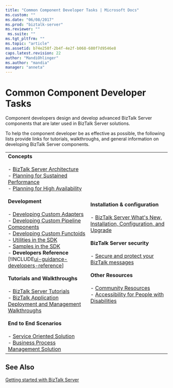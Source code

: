 ```yaml
---
title: "Common Component Developer Tasks | Microsoft Docs"
ms.custom: ""
ms.date: "06/08/2017"
ms.prod: "biztalk-server"
ms.reviewer: ""
 ms.suite: ""
ms.tgt_pltfrm: ""
ms.topic: "article"
ms.assetid: b74e258f-2b4f-4e2f-b068-680f7d9546e8
caps.latest.revision: 22
author: "MandiOhlinger"
ms.author: "mandia"
manager: "anneta"
---
```

# Common Component Developer Tasks
Component developers design and develop advanced BizTalk Server components that are later used in BizTalk Server solutions.  
  
 To help the component developer be as effective as possible, the following lists provide links for tutorials, walkthroughs, and general information on developing BizTalk Server components.  
  
|||  
|-|-|  
|**Concepts**<br /><br /> -   [BizTalk Server Architecture](../core/biztalk-server-architecture.md)<br />- [Planning for Sustained Performance](../core/planning-for-sustained-performance.md)<br />- [Planning for High Availability](../core/planning-for-high-availability3.md) <br /><br />**Development**<br /><br /> -   [Developing Custom Adapters](../core/developing-custom-adapters.md)<br />-   [Developing Custom Pipeline Components](../core/developing-custom-pipeline-components.md)<br />-   [Developing Custom Functoids](../core/developing-custom-functoids.md)<br />-   [Utilities in the SDK](../core/utilities-in-the-sdk.md)<br />-   [Samples in the SDK](../core/samples-in-the-sdk.md)<br />-   **Developers Reference** [!INCLUDE[ui-guidance-developers-reference](../includes/ui-guidance-developers-reference.md)]<br /><br /> **Tutorials and Walkthroughs**<br /><br /> -   [BizTalk Server Tutorials](../core/biztalk-server-tutorials.md)<br />-   [BizTalk Application Deployment and Management Walkthroughs](http://msdn.microsoft.com/library/5321f8e0-1e2a-4ac4-a4a2-fc244071bc5b)<br /><br /> **End to End Scenarios**<br /><br /> -   [Service Oriented Solution](../core/service-oriented-solution.md)<br />-   [Business Process Management Solution](../core/business-process-management-solution.md)|**Installation & configuration**<br /><br /> -   [BizTalk Server What's New, Installation, Configuration, and Upgrade](../install-and-config-guides/biztalk-server-what-s-new-installation-configuration-and-upgrade.md)<br /><br /> **BizTalk Server security**<br /><br /> -   [Secure and protect your BizTalk messages](../core/secure-and-protect-your-biztalk-messages.md)<br /><br /> **Other Resources**<br /><br />-   [Community Resources](../core/community-resources5.md)<br />-   [Accessibility for People with Disabilities](../core/accessibility-for-people-with-disabilities1.md)|  
  
## See Also  
[Getting started with BizTalk Server](../core/getting-started-with-biztalk-server.md)